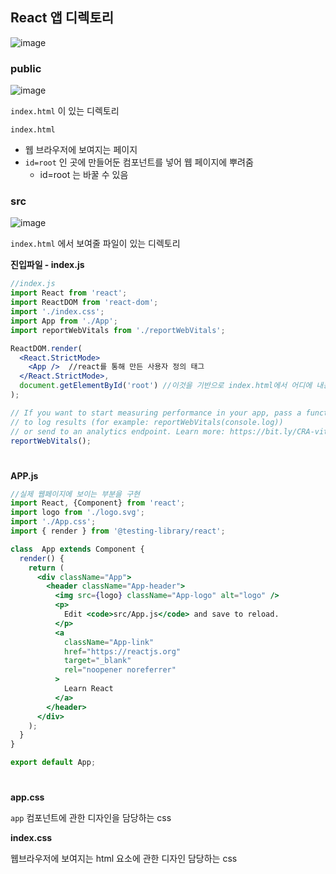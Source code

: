 ## React 앱 디렉토리
![image](https://user-images.githubusercontent.com/44824456/136783934-029964ee-a33a-4094-82a0-6237f8fdde04.png)
### public
![image](https://user-images.githubusercontent.com/44824456/136786272-067303a8-bbc4-41c0-bb7c-05b990b3b723.png)

`index.html` 이 있는 디렉토리

`index.html`
- 웹 브라우저에 보여지는 페이지
- `id=root` 인 곳에 만들어둔 컴포넌트를 넣어 웹 페이지에 뿌려줌
    - id=root 는 바꿀 수 있음

### src
![image](https://user-images.githubusercontent.com/44824456/136786381-2b98b108-153a-4300-956b-3f596e0aca01.png)

`index.html` 에서 보여줄 파일이 있는 디렉토리

**진입파일 - index.js**

```jsx
//index.js
import React from 'react';
import ReactDOM from 'react-dom';
import './index.css';
import App from './App';
import reportWebVitals from './reportWebVitals';

ReactDOM.render(
  <React.StrictMode>
    <App />  //react를 통해 만든 사용자 정의 태그
  </React.StrictMode>,
  document.getElementById('root') //이것을 기반으로 index.html에서 어디에 내용을 넣을지 결정
);

// If you want to start measuring performance in your app, pass a function
// to log results (for example: reportWebVitals(console.log))
// or send to an analytics endpoint. Learn more: https://bit.ly/CRA-vitals
reportWebVitals();
```

#

**APP.js**

```jsx
//실제 웹페이지에 보이는 부분을 구현
import React, {Component} from 'react';
import logo from './logo.svg';
import './App.css';
import { render } from '@testing-library/react';

class  App extends Component {
  render() {
    return (
      <div className="App">
        <header className="App-header">
          <img src={logo} className="App-logo" alt="logo" />
          <p>
            Edit <code>src/App.js</code> and save to reload.
          </p>
          <a
            className="App-link"
            href="https://reactjs.org"
            target="_blank"
            rel="noopener noreferrer"
          >
            Learn React
          </a>
        </header>
      </div>
    );
  }
}

export default App;
```

#

**app.css**

`app` 컴포넌트에 관한 디자인을 담당하는  css

**index.css**

웹브라우저에 보여지는 html 요소에 관한 디자인 담당하는  css
